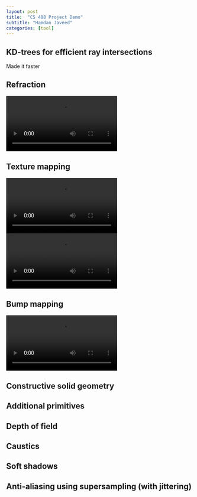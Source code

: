 ```yaml
---
layout: post
title:  "CS 488 Project Demo"
subtitle: "Hamdan Javeed"
categories: [tool]
---
```


## KD-trees for efficient ray intersections
Made it faster

## Refraction
<video src="assets/refraction_balls.webm" type="video/webm" loop autoplay onclick="this.paused ? this.play() : this.pause();"></video>

## Texture mapping
<video src="assets/texture_sphere.webm" type="video/webm" loop autoplay onclick="this.paused ? this.play() : this.pause();"></video>
<video src="assets/texture.webm" type="video/webm" loop autoplay onclick="this.paused ? this.play() : this.pause();"></video>

## Bump mapping
<video id="cube_bump" src="assets/cube_bump.webm" type="video/webm" loop autoplay onclick="this.paused ? this.play() : this.pause();"></video>

## Constructive solid geometry
## Additional primitives
## Depth of field
## Caustics
## Soft shadows
## Anti-aliasing using supersampling (with jittering)